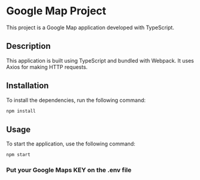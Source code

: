 # Google Map Project

This project is a Google Map application developed with TypeScript.

## Description

This application is built using TypeScript and bundled with Webpack. It uses Axios for making HTTP requests.

## Installation

To install the dependencies, run the following command:

```bash
npm install
```

## Usage
To start the application, use the following command:
```bash
npm start
```

### Put your Google Maps KEY on the .env file
